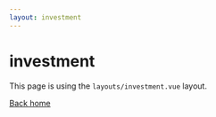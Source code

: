 ```yaml
---
layout: investment
---
```


# investment

This page is using the `layouts/investment.vue` layout.

[Back home](/)
